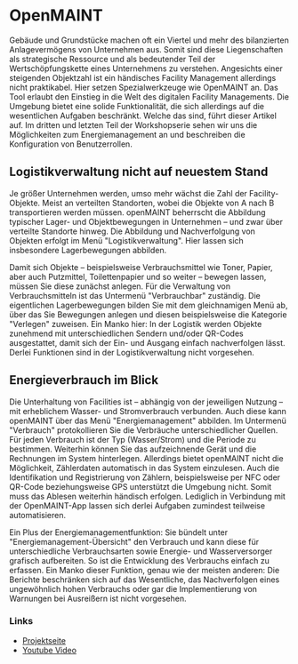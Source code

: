 # OpenMAINT

Gebäude und Grundstücke machen oft ein Viertel und mehr des bilanzierten Anlagevermögens von Unternehmen aus. Somit sind diese Liegenschaften 
als strategische Ressource und als bedeutender Teil der Wertschöpfungskette eines Unternehmens zu verstehen. Angesichts einer steigenden Objektzahl 
ist ein händisches Facility Management allerdings nicht praktikabel. Hier setzen Spezialwerkzeuge wie OpenMAINT an. Das Tool erlaubt den Einstieg in 
die Welt des digitalen Facility Managements. Die Umgebung bietet eine solide Funktionalität, die sich allerdings auf die wesentlichen Aufgaben beschränkt. 
Welche das sind, führt dieser Artikel auf. Im dritten und letzten Teil der Workshopserie sehen wir uns die Möglichkeiten zum Energiemanagement 
an und beschreiben die Konfiguration von Benutzerrollen.

## Logistikverwaltung nicht auf neuestem Stand
Je größer Unternehmen werden, umso mehr wächst die Zahl der Facility-Objekte. Meist an verteilten Standorten, wobei die Objekte von A nach B transportieren werden müssen. openMAINT beherrscht die Abbildung typischer Lager- und Objektbewegungen in Unternehmen – und zwar über verteilte Standorte hinweg. Die Abbildung und Nachverfolgung von Objekten erfolgt im Menü "Logistikverwaltung". Hier lassen sich insbesondere Lagerbewegungen abbilden.

Damit sich Objekte – beispielsweise Verbrauchsmittel wie Toner, Papier, aber auch Putzmittel, Toilettenpapier und so weiter – bewegen lassen, müssen Sie diese zunächst anlegen. Für die Verwaltung von Verbrauchsmitteln ist das Untermenü "Verbrauchbar" zuständig. Die eigentlichen Lagerbewegungen bilden Sie mit dem gleichnamigen Menü ab, über das Sie Bewegungen anlegen und diesen beispielsweise die Kategorie "Verlegen" zuweisen. Ein Manko hier: In der Logistik werden Objekte zunehmend mit unterschiedlichen Sendern und/oder QR-Codes ausgestattet, damit sich der Ein- und Ausgang einfach nachverfolgen lässt. Derlei Funktionen sind in der Logistikverwaltung nicht vorgesehen.

## Energieverbrauch im Blick
Die Unterhaltung von Facilities ist – abhängig von der jeweiligen Nutzung – mit erheblichem Wasser- und Stromverbrauch verbunden. Auch diese kann openMAINT über das Menü "Energiemanagement" abbilden. Im Untermenü "Verbrauch" protokollieren Sie die Verbräuche unterschiedlicher Quellen. Für jeden Verbrauch ist der Typ (Wasser/Strom) und die Periode zu bestimmen. Weiterhin können Sie das aufzeichnende Gerät und die Rechnungen im System hinterlegen. Allerdings bietet openMAINT nicht die Möglichkeit, Zählerdaten automatisch in das System einzulesen. Auch die Identifikation und Registrierung von Zählern, beispielsweise per NFC oder QR-Code beziehungsweise GPS unterstützt die Umgebung nicht. Somit muss das Ablesen weiterhin händisch erfolgen. Lediglich in Verbindung mit der OpenMAINT-App lassen sich derlei Aufgaben zumindest teilweise automatisieren.

Ein Plus der Energiemanagementfunktion: Sie bündelt unter "Energiemanagement-Übersicht" den Verbrauch und kann diese für unterschiedliche Verbrauchsarten sowie Energie- und Wasserversorger grafisch aufbereiten. So ist die Entwicklung des Verbrauchs einfach zu erfassen. Ein Manko dieser Funktion, genau wie der meisten anderen: Die Berichte beschränken sich auf das Wesentliche, das Nachverfolgen eines ungewöhnlich hohen Verbrauchs oder gar die Implementierung von Warnungen bei Ausreißern ist nicht vorgesehen.

### Links
+ [Projektseite](https://www.openmaint.org/en)
+ [Youtube Video](https://www.youtube.com/watch?v=nicBPdtvpfE&t=7s)
